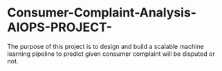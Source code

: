 # Consumer-Complaint-Analysis-AIOPS-PROJECT-
The purpose of this project is to design and build a scalable machine learning pipeline to predict given consumer complaint will be disputed or not.
